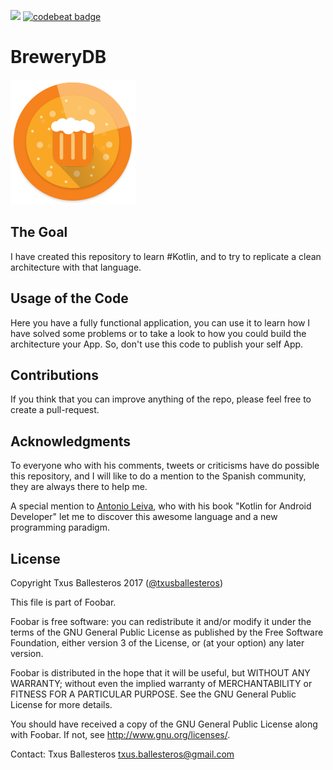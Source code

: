 ![](https://circleci.com/gh/txusballesteros/BreweryDB.svg?&style=shield&circle-token=e2c21e95bb6a281fbffba33d6d8ea78a76df2795) [![codebeat badge](https://codebeat.co/badges/6289c38d-888a-452a-b4b8-d9e14902e1d5)](https://codebeat.co/a/txus-ballesteros/projects/github-com-txusballesteros-brewerydb-master)

BreweryDB
=========

![](art/app_icon/app_icon_200.png)

## The Goal 
I have created this repository to learn #Kotlin, and to try to replicate a clean architecture with that language.

## Usage of the Code
Here you have a fully functional application, you can use it to learn how I have solved some problems or to take a look to how you could build the architecture your App. So, don't use this code to publish your self App.

## Contributions
If you think that you can improve anything of the repo, please feel free to create a pull-request.

## Acknowledgments
To everyone who with his comments, tweets or criticisms have do possible this repository, and I will like to do a mention to the Spanish community, they are always there to help me.

A special mention to [Antonio Leiva](https://antonioleiva.com/), who with his book "Kotlin for Android Developer" let me to discover this awesome language and a new programming paradigm.

## License

Copyright Txus Ballesteros 2017 ([@txusballesteros](https://es.linkedin.com/in/txusballesteros))

This file is part of Foobar.

Foobar is free software: you can redistribute it and/or modify
it under the terms of the GNU General Public License as published by
the Free Software Foundation, either version 3 of the License, or
(at your option) any later version.

Foobar is distributed in the hope that it will be useful,
but WITHOUT ANY WARRANTY; without even the implied warranty of
MERCHANTABILITY or FITNESS FOR A PARTICULAR PURPOSE.  See the
GNU General Public License for more details.

You should have received a copy of the GNU General Public License
along with Foobar.  If not, see <http://www.gnu.org/licenses/>.

Contact: Txus Ballesteros [txus.ballesteros@gmail.com](mailto:txus.ballesteros@gmail.com)
